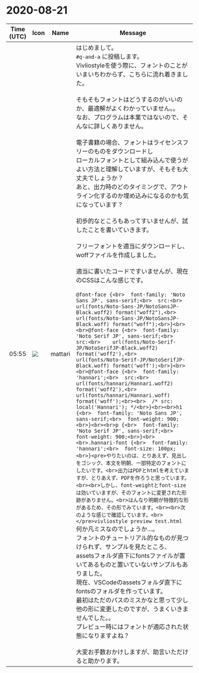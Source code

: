 # 2020-08-21

|Time (UTC)|Icon|Name|Message|
|---|---|---|---|
|05:55|![](https://secure.gravatar.com/avatar/10d95659b0a9eda4e94cfc0f927e32dd.jpg?s=72&d=https%3A%2F%2Fa.slack-edge.com%2Fdf10d%2Fimg%2Favatars%2Fava_0003-72.png)|mattari|はじめまして。<br>`#q-and-a` に投稿します。<br>Vivliostyleを使う際に、フォントのことがいまいちわからず、こちらに流れ着きました。<br><br>そもそもフォントはどうするのがいいのか、最適解がよくわかっていません。。<br>なお、プログラムは本業ではないので、そんなに詳しくありません。<br><br>電子書籍の場合、フォントはライセンスフリーのものをダウンロードし<br>ローカルフォントとして組み込んで使うがよい方法と理解していますが、そもそも大丈夫でしょうか？<br>あと、出力時のどのタイミングで、アウトライン化するのか埋め込みになるのかも気になっています？<br><br>初歩的なところもあってすいませんが、試したことを書いていきます。<br><br>フリーフォントを適当にダウンロードし、woffファイルを作成しました。<br><br>適当に書いたコードですいませんが、現在のCSSはこんな感じです。<br><br>```@font-face {<br>  font-family: 'Noto Sans JP', sans-serif;<br>  src:<br>    url(fonts/Noto-Sans-JP/NotoSansJP-Black.woff2) format("woff2"),<br>    url(fonts/Noto-Sans-JP/NotoSansJP-Black.woff) format("woff");<br>}<br><br>@font-face {<br>  font-family: 'Noto Serif JP', sans-serif;<br>  src:<br>    url(fonts/Noto-Serif-JP/NotoSerifJP-Black.woff2) format('woff2'),<br>    url(fonts/Noto-Serif-JP/NotoSerifJP-Black.woff) format('woff');<br>}<br><br>@font-face {<br>  font-family: 'hannari';<br>  src:<br>    url(fonts/hannari/Hannari.woff2) format('woff2'),<br>    url(fonts/hannari/Hannari.woff) format('woff');<br><br>  /* src: local('Hannari'); */<br>}<br><br>h1 {<br>  font-family: 'Noto Sans JP', sans-serif;<br>  font-weight: 900;<br>}<br><br>p {<br>  font-family: 'Noto Serif JP', sans-serif;<br>  font-weight: 900;<br>}<br><br>.hannari-font {<br>  font-family: 'hannari';<br>  font-size: 100px;<br>}<pre>やりたいのは、とりあえず、見出しをゴシック、本文を明朝、一部特定のフォントにしたいです。<br>出力はPDFとhtmlを考えていますが、とりあえず、PDFを作ろうと思っています。<br><br>しかし、font-weightとfont-sizeは効いていますが、そのフォントに変更された形跡がありません。<br>はんなり明朝が特徴的な形があるため、その形でみています。<br><br>次のような感じで確認しています。<br></pre>vivliostyle preview test.html```<br>何か凡ミスなのでしょうか…。<br>フォントのチュートリアル的なものが見つけられず、サンプルを見たところ、<br>assetsフォルダ直下にfontsファイルが置いてあるものと置いていないサンプルもありました。<br>現在、VSCodeのassetsフォルダ直下にfontsのフォルダを作っています。<br>最初はただのパスのミスかなと思って少し他の形に変更したのですが、うまくいきませんでした。。<br>プレビュー時にはフォントが適応された状態になりますよね？<br><br>大変お手数おかけしますが、助言いただけると助かります。|
